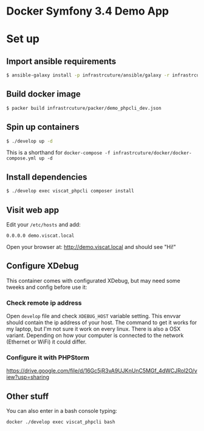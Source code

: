 Docker Symfony 3.4 Demo App
===

# Set up

## Import ansible requirements

```bash
$ ansible-galaxy install -p infrastrcuture/ansible/galaxy -r infrastrcuture/ansible/requirements.yml
```

## Build docker image

```bash
$ packer build infrastrcuture/packer/demo_phpcli_dev.json
```

## Spin up containers

```bash
$ ./develop up -d
```

This is a shorthand for `docker-compose -f infrastrcuture/docker/docker-compose.yml up -d`

## Install dependencies

```bash
$ ./develop exec viscat_phpcli composer install
```

## Visit web app

Edit your `/etc/hosts` and add:
```
0.0.0.0 demo.viscat.local
```

Open your browser at: http://demo.viscat.local and should see "Hi!"


## Configure XDebug

This container comes with configurated XDebug, but may need some tweeks and config before use it:

### Check remote ip address

Open `develop` file and check `XDEBUG_HOST` variable setting. This envvar should contain the ip address of your host. The
command to get it works for my laptop, but I'm not sure it work on every linux. There is also a OSX variant. Depending on 
how your computer is connected to the network (Ethernet or WiFi) it could differ.


### Configure it with PHPStorm

https://drive.google.com/file/d/16Gc5jR3vA9UJKnUnC5MGf_4dWCJRol2O/view?usp=sharing

## Other stuff

You can also enter in a bash console typing:
```bash
docker ./develop exec viscat_phpcli bash
```

